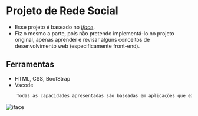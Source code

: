 # Projeto de Rede Social 

- Esse projeto é baseado no *[Iface](https://github.com/pralr/software-project/tree/main/Iface/src)*. 
- Fiz o mesmo a parte, pois não pretendo implementá-lo no projeto original, apenas aprender e revisar alguns conceitos de desenvolvimento web (especificamente front-end).

## Ferramentas 

- HTML, CSS, BootStrap 
- Vscode 

```sh
    Todas as capacidades apresentadas são baseadas em aplicações que existem no projeto original. 
```

![iface](https://user-images.githubusercontent.com/101532384/175848539-e99462d6-d47b-4b83-a42c-8f9b17d7fc69.png)
